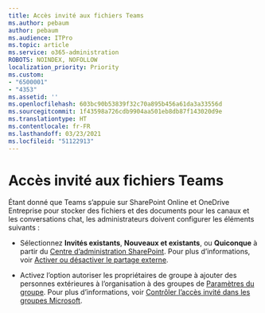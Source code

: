 ```yaml
---
title: Accès invité aux fichiers Teams
ms.author: pebaum
author: pebaum
ms.audience: ITPro
ms.topic: article
ms.service: o365-administration
ROBOTS: NOINDEX, NOFOLLOW
localization_priority: Priority
ms.custom:
- "6500001"
- "4353"
ms.assetid: ''
ms.openlocfilehash: 603bc90b53839f32c70a895b456a61da3a33556d
ms.sourcegitcommit: 1f43598a726cdb9904aa501eb8db87f143020d9e
ms.translationtype: HT
ms.contentlocale: fr-FR
ms.lasthandoff: 03/23/2021
ms.locfileid: "51122913"
---
```

# <a name="guest-access-to-teams-files"></a>Accès invité aux fichiers Teams

Étant donné que Teams s’appuie sur SharePoint Online et OneDrive Entreprise pour stocker des fichiers et des documents pour les canaux et les conversations chat, les administrateurs doivent configurer les éléments suivants :

- Sélectionnez **Invités existants**, **Nouveaux et existants**, ou **Quiconque** à partir du [Centre d’administration SharePoint](https://admin.microsoft.com/sharepoint?page=sharing&modern=true). Pour plus d’informations, voir [Activer ou désactiver le partage externe](https://docs.microsoft.com/sharepoint/turn-external-sharing-on-or-off).

- Activez l’option autoriser les propriétaires de groupe à ajouter des personnes extérieures à l’organisation à des groupes de [Paramètres du groupe](https://admin.microsoft.com/Adminportal/Home?source=applauncher#/Settings/Services/:/Settings/L1/O365Groups). Pour plus d’informations, voir [Contrôler l’accès invité dans les groupes Microsoft](https://docs.microsoft.com/microsoftteams/teams-dependencies#control-guest-access-in-office-365-groups).
